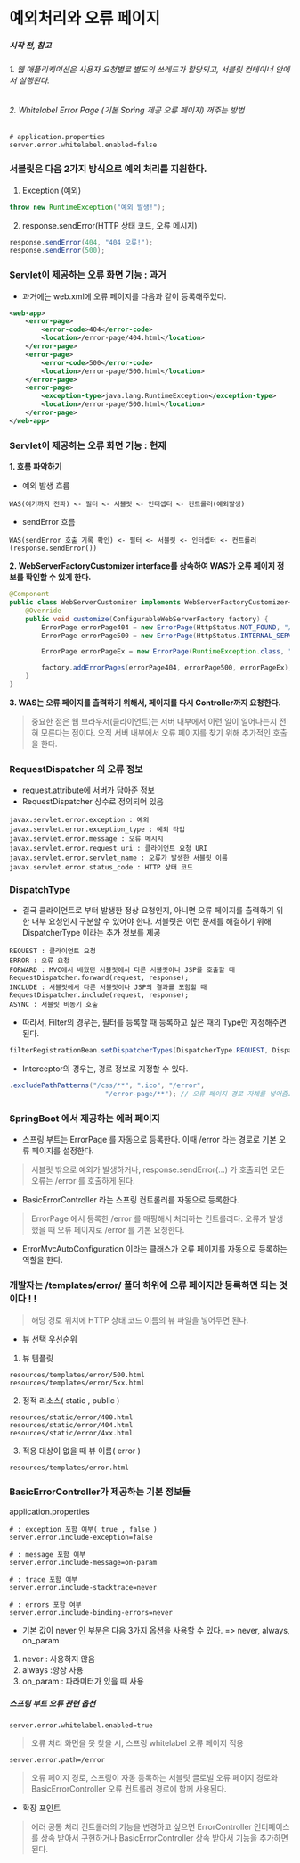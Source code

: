 # 예외처리와 오류 페이지

##### 시작 전, 참고
###### 1. 웹 애플리케이션은 사용자 요청별로 별도의 쓰레드가 할당되고, 서블릿 컨테이너 안에서 실행된다.
###### 2. Whitelabel Error Page (기본 Spring 제공 오류 페이지) 꺼주는 방법
```properties
# application.properties
server.error.whitelabel.enabled=false
```

### 서블릿은 다음 2가지 방식으로 예외 처리를 지원한다.
1. Exception (예외)
```java
throw new RuntimeException("예외 발생!");
```
2. response.sendError(HTTP 상태 코드, 오류 메시지)
```java
response.sendError(404, "404 오류!");
response.sendError(500);
```

### Servlet이 제공하는 오류 화면 기능 : 과거
- 과거에는 web.xml에 오류 페이지를 다음과 같이 등록해주었다.
```xml
<web-app>
    <error-page>
        <error-code>404</error-code>
        <location>/error-page/404.html</location>
    </error-page>
    <error-page>
        <error-code>500</error-code>
        <location>/error-page/500.html</location>
    </error-page>
    <error-page>
        <exception-type>java.lang.RuntimeException</exception-type>
        <location>/error-page/500.html</location>
    </error-page>
</web-app>
```

### Servlet이 제공하는 오류 화면 기능 : 현재
**1. 흐름 파악하기**
- 예외 발생 흐름
```
WAS(여기까지 전파) <- 필터 <- 서블릿 <- 인터셉터 <- 컨트롤러(예외발생)
```
- sendError 흐름
```
WAS(sendError 호출 기록 확인) <- 필터 <- 서블릿 <- 인터셉터 <- 컨트롤러(response.sendError())
```

**2. WebServerFactoryCustomizer interface를 상속하여 WAS가 오류 페이지 정보를 확인할 수 있게 한다.**
```java
@Component
public class WebServerCustomizer implements WebServerFactoryCustomizer<ConfigurableWebServerFactory> {
    @Override
    public void customize(ConfigurableWebServerFactory factory) {
        ErrorPage errorPage404 = new ErrorPage(HttpStatus.NOT_FOUND, "/error-page/404");
        ErrorPage errorPage500 = new ErrorPage(HttpStatus.INTERNAL_SERVER_ERROR, "/error-page/500");

        ErrorPage errorPageEx = new ErrorPage(RuntimeException.class, "/error-page/500");

        factory.addErrorPages(errorPage404, errorPage500, errorPageEx);
    }
}
```

**3. WAS는 오류 페이지를 출력하기 위해서, 페이지를 다시 Controller까지 요청한다.**
> 중요한 점은 웹 브라우저(클라이언트)는 서버 내부에서 이런 일이 일어나는지 전혀 모른다는 점이다. 오직 서버 내부에서 오류 페이지를 찾기 위해 추가적인 호출을 한다.

### RequestDispatcher 의 오류 정보
- request.attribute에 서버가 담아준 정보
- RequestDispatcher 상수로 정의되어 있음
```
javax.servlet.error.exception : 예외
javax.servlet.error.exception_type : 예외 타입
javax.servlet.error.message : 오류 메시지
javax.servlet.error.request_uri : 클라이언트 요청 URI
javax.servlet.error.servlet_name : 오류가 발생한 서블릿 이름
javax.servlet.error.status_code : HTTP 상태 코드
```

### DispatchType
- 결국 클라이언트로 부터 발생한 정상 요청인지, 아니면 오류 페이지를 출력하기 위한 내부 요청인지 구분할 수 있어야 한다. 서블릿은 이런 문제를 해결하기 위해 DispatcherType 이라는 추가 정보를 제공
```
REQUEST : 클라이언트 요청
ERROR : 오류 요청
FORWARD : MVC에서 배웠던 서블릿에서 다른 서블릿이나 JSP를 호출할 때
RequestDispatcher.forward(request, response);
INCLUDE : 서블릿에서 다른 서블릿이나 JSP의 결과를 포함할 때
RequestDispatcher.include(request, response);
ASYNC : 서블릿 비동기 호출
```
- 따라서, Filter의 경우는, 필터를 등록할 때 등록하고 싶은 때의 Type만 지정해주면 된다.
```java
filterRegistrationBean.setDispatcherTypes(DispatcherType.REQUEST, DispatcherType.ERROR);
```
- Interceptor의 경우는, 경로 정보로 지정할 수 있다.
```java
.excludePathPatterns("/css/**", ".ico", "/error",
                        "/error-page/**"); // 오류 페이지 경로 자체를 넣어줌.
```

### SpringBoot 에서 제공하는 에러 페이지
- 스프링 부트는 ErrorPage 를 자동으로 등록한다. 이때 /error 라는 경로로 기본 오류 페이지를 설정한다.
> 서블릿 밖으로 예외가 발생하거나, response.sendError(...) 가 호출되면 모든 오류는 /error 를 호출하게 된다.
- BasicErrorController 라는 스프링 컨트롤러를 자동으로 등록한다.
> ErrorPage 에서 등록한 /error 를 매핑해서 처리하는 컨트롤러다. 오류가 발생했을 때 오류 페이지로 /error 를 기본 요청한다.
- ErrorMvcAutoConfiguration 이라는 클래스가 오류 페이지를 자동으로 등록하는 역할을 한다.

### 개발자는 /templates/error/ 폴더 하위에 오류 페이지만 등록하면 되는 것이다 ! !
> 해당 경로 위치에 HTTP 상태 코드 이름의 뷰 파일을 넣어두면 된다.
- 뷰 선택 우선순위
1. 뷰 템플릿
```
resources/templates/error/500.html
resources/templates/error/5xx.html
```
2. 정적 리소스( static , public )
```
resources/static/error/400.html
resources/static/error/404.html
resources/static/error/4xx.html
```
3. 적용 대상이 없을 때 뷰 이름( error )
```
resources/templates/error.html
```

### BasicErrorController가 제공하는 기본 정보들
application.properties
```properties
# : exception 포함 여부( true , false )
server.error.include-exception=false

# : message 포함 여부
server.error.include-message=on-param

# : trace 포함 여부
server.error.include-stacktrace=never

# : errors 포함 여부
server.error.include-binding-errors=never
```
- 기본 값이 never 인 부분은 다음 3가지 옵션을 사용할 수 있다. => never, always, on_param
1. never : 사용하지 않음
2. always :항상 사용
3. on_param : 파라미터가 있을 때 사용

##### 스프링 부트 오류 관련 옵션
```
server.error.whitelabel.enabled=true
```
> 오류 처리 화면을 못 찾을 시, 스프링 whitelabel 오류 페이지 적용

```
server.error.path=/error
```
> 오류 페이지 경로, 스프링이 자동 등록하는 서블릿 글로벌 오류 페이지 경로와 BasicErrorController 오류 컨트롤러 경로에 함께 사용된다.

- 확장 포인트
> 에러 공통 처리 컨트롤러의 기능을 변경하고 싶으면 ErrorController 인터페이스를 상속 받아서 구현하거나 BasicErrorController 상속 받아서 기능을 추가하면 된다.
